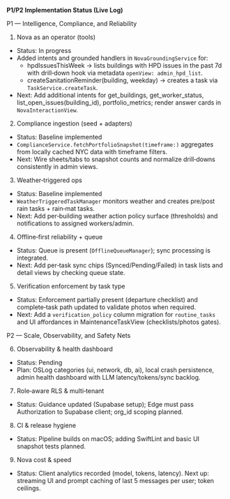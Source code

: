 **P1/P2 Implementation Status (Live Log)**

P1 — Intelligence, Compliance, and Reliability

1) Nova as an operator (tools)
- Status: In progress
- Added intents and grounded handlers in `NovaGroundingService` for:
  - hpdIssuesThisWeek → lists buildings with HPD issues in the past 7d with drill‑down hook via metadata `openView: admin_hpd_list`.
  - createSanitationReminder(building, weekday) → creates a task via `TaskService.createTask`.
- Next: Add additional intents for get_buildings, get_worker_status, list_open_issues(building_id), portfolio_metrics; render answer cards in `NovaInteractionView`.

2) Compliance ingestion (seed + adapters)
- Status: Baseline implemented
- `ComplianceService.fetchPortfolioSnapshot(timeframe:)` aggregates from locally cached NYC data with timeframe filters.
- Next: Wire sheets/tabs to snapshot counts and normalize drill‑downs consistently in admin views.

3) Weather‑triggered ops
- Status: Baseline implemented
- `WeatherTriggeredTaskManager` monitors weather and creates pre/post rain tasks + rain‑mat tasks.
- Next: Add per‑building weather action policy surface (thresholds) and notifications to assigned workers/admin.

4) Offline‑first reliability + queue
- Status: Queue is present (`OfflineQueueManager`); sync processing is integrated.
- Next: Add per‑task sync chips (Synced/Pending/Failed) in task lists and detail views by checking queue state.

5) Verification enforcement by task type
- Status: Enforcement partially present (departure checklist) and complete‑task path updated to validate photos when required.
- Next: Add a `verification_policy` column migration for `routine_tasks` and UI affordances in MaintenanceTaskView (checklists/photos gates).

P2 — Scale, Observability, and Safety Nets

6) Observability & health dashboard
- Status: Pending
- Plan: OSLog categories (ui, network, db, ai), local crash persistence, admin health dashboard with LLM latency/tokens/sync backlog.

7) Role‑aware RLS & multi‑tenant
- Status: Guidance updated (Supabase setup); Edge must pass Authorization to Supabase client; org_id scoping planned.

8) CI & release hygiene
- Status: Pipeline builds on macOS; adding SwiftLint and basic UI snapshot tests planned.

9) Nova cost & speed
- Status: Client analytics recorded (model, tokens, latency). Next up: streaming UI and prompt caching of last 5 messages per user; token ceilings.

